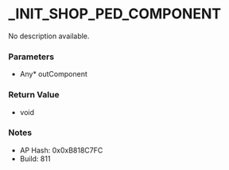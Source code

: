 # _INIT_SHOP_PED_COMPONENT

No description available.

### Parameters
* Any* outComponent

### Return Value
* void

### Notes
* AP Hash: 0x0xB818C7FC
* Build: 811

